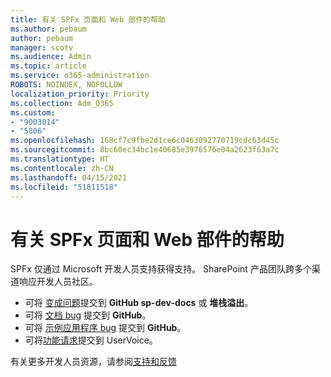 ```yaml
---
title: 有关 SPFx 页面和 Web 部件的帮助
ms.author: pebaum
author: pebaum
manager: scotv
ms.audience: Admin
ms.topic: article
ms.service: o365-administration
ROBOTS: NOINDEX, NOFOLLOW
localization_priority: Priority
ms.collection: Adm_O365
ms.custom:
- "9003014"
- "5806"
ms.openlocfilehash: 168cf7c9fbe2d1ce6c0463092770719cdc63d45c
ms.sourcegitcommit: 8bc60ec34bc1e40685e3976576e04a2623f63a7c
ms.translationtype: HT
ms.contentlocale: zh-CN
ms.lasthandoff: 04/15/2021
ms.locfileid: "51811518"
---
```

# <a name="help-with-spfx-pages-and-web-parts"></a>有关 SPFx 页面和 Web 部件的帮助

SPFx 仅通过 Microsoft 开发人员支持获得支持。 SharePoint 产品团队跨多个渠道响应开发人员社区。

- 可将 [变成问题](https://docs.microsoft.com/sharepoint/dev/support-feedback#programming-questions)提交到 **GitHub sp-dev-docs** 或 **堆栈溢出**。
- 可将 [文档 bug](https://docs.microsoft.com/sharepoint/dev/support-feedback#documentation-bugs) 提交到 **GitHub**。
- 可将 [示例应用程序 bug](https://docs.microsoft.com/sharepoint/dev/support-feedback#sample-application-bugs) 提交到 **GitHub**。
- 可将[功能请求](https://docs.microsoft.com/sharepoint/dev/support-feedback#feature-requests)提交到 UserVoice。

有关更多开发人员资源，请参阅[支持和反馈](https://docs.microsoft.com/sharepoint/dev/support-feedback)